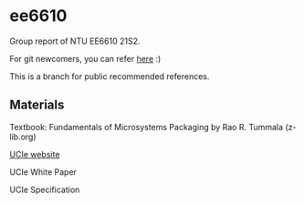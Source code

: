# ee6610
Group report of NTU EE6610 21S2.

For git newcomers, you can refer [here](https://backlog.com/git-tutorial/cn/intro/intro1_1.html) :)

This is a branch for public recommended references. 

## Materials 

Textbook: Fundamentals of Microsystems Packaging by Rao R. Tummala (z-lib.org)

[UCIe website](https://www.uciexpress.org/) 

UCIe White Paper

UCIe Specification
